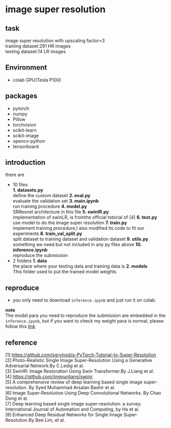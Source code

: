 # image super resolution
## task
image super resolution with upscaling factor=3</br>
training dataset:291 HR images</br>
testing dataset:14 LR images</br>
## Environment
- colab GPU(Tesla P100)
## packages
- pytorch
- numpy
- Pillow
- torchvision
- scikit-learn
- scikit-image
- opencv-python
- tensorboard
## introduction
there are 
- 10 files</br>
**1. datasets.py</br>**
define the custom dataset 
**2. eval.py</br>**
evaluate the validation set
**3. main.ipynb</br>**
run training procedure
**4. model.py</br>**
SRResnet architecture in this file
**5. swinIR.py</br>**
implementation of swinLR, is fromthe official totorial of [4]
**6. test.py</br>**
use model to do the image super resolution
**7. train.py</br>**
implement training procedure,I also modified its code to fit our experiments
**8. train_val_split.py</br>**
split dataset to training dataset and validation dataset
**9. utils.py</br>**
something we need but not included in any py files above
**10. inference.ipynb</br>**
reproduce the submission
- 2 folders
**1. data**</br>
the place where your testing data and training data is
**2. models**</br>
This folder used to put the trained model weights 
## reproduce
- you only need to download `inference.ipynb` and just run it on colab.

**note** </br>
The model para you need to reproduce the submission are embedded in the `inference.ipynb`, but if you want to check my weight para is normal, please follow this [link](https://drive.google.com/file/d/1cdSDdbzfGp97Ijvol2CKBSsTF_w0PpBz/view?usp=sharing)
## reference
[1] https://github.com/sgrvinod/a-PyTorch-Tutorial-to-Super-Resolution</br>
[2] Photo-Realistic Single Image Super-Resolution Using a Generative Adversarial Network.By C.Ledig et al.</br> 
[3] SwinIR: Image Restoration Using Swin Transformer.By J.Liang et al.</br>
[4] https://github.com/jingyunliang/swinir </br>
[5] A comprehensive review of deep learning based single image super-resolution. By Syed Muhammad Arsalan Bashir et al.</br>
[6] Image Super-Resolution Using Deep Convolutional Networks. By Chao Dong et al.</br>
[7] Deep learning based single image super-resolution: a survey. International Journal of Automation and Computing, by Ha et al.</br>
[8] Enhanced Deep Residual Networks for Single Image Super-Resolution.By Bee Lim, et al.</br>





